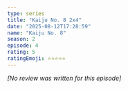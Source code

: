 ```yaml
---
type: series
title: "Kaiju No. 8 2x4"
date: "2025-08-12T17:28:59"
name: "Kaiju No. 8"
season: 2
episode: 4
rating: 5
ratingEmoji: ⭐️⭐️⭐️⭐️⭐️
---
```


*[No review was written for this episode]*
